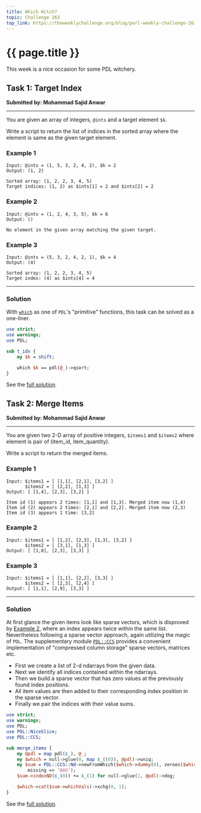 ```yaml
---
title: Which Witch?
topic: Challenge 263
top_link: https://theweeklychallenge.org/blog/perl-weekly-challenge-263
---
```

# {{ page.title }}
This week is a nice occasion for some PDL witchery.
## Task 1: Target Index
**Submitted by: Mohammad Sajid Anwar**

---
You are given an array of integers, `@ints` and a target element `$k`.

Write a script to return the list of indices in the sorted array where the element is same as the given target element.

### Example 1
```
Input: @ints = (1, 5, 3, 2, 4, 2), $k = 2
Output: (1, 2)

Sorted array: (1, 2, 2, 3, 4, 5)
Target indices: (1, 2) as $ints[1] = 2 and $ints[2] = 2
```
### Example 2
```
Input: @ints = (1, 2, 4, 3, 5), $k = 6
Output: ()

No element in the given array matching the given target.
```
### Example 3
```
Input: @ints = (5, 3, 2, 4, 2, 1), $k = 4
Output: (4)

Sorted array: (1, 2, 2, 3, 4, 5)
Target index: (4) as $ints[4] = 4
```
---
### Solution
With [`which`](https://metacpan.org/pod/PDL::Primitive#which) as one of `PDL`'s "primitive" functions, this task can be solved as a one-liner.
```perl
use strict;
use warnings;
use PDL;

sub t_idx {
    my $k = shift;

    which $k == pdl(@_)->qsort;
}
```

See the [full solution](https://github.com/manwar/perlweeklychallenge-club/blob/master/challenge-263/jo-37/perl/ch-1.pl).

## Task 2: Merge Items
**Submitted by: Mohammad Sajid Anwar**

---
You are given two 2-D array of positive integers, `$items1` and `$items2` where element is pair of (item_id, item_quantity).

Write a script to return the merged items.

### Example 1
```
Input: $items1 = [ [1,1], [2,1], [3,2] ]
       $items2 = [ [2,2], [1,3] ]
Output: [ [1,4], [2,3], [3,2] ]

Item id (1) appears 2 times: [1,1] and [1,3]. Merged item now (1,4)
Item id (2) appears 2 times: [2,1] and [2,2]. Merged item now (2,3)
Item id (3) appears 1 time: [3,2]
```
### Example 2
```
Input: $items1 = [ [1,2], [2,3], [1,3], [3,2] ]
       $items2 = [ [3,1], [1,3] ]
Output: [ [1,8], [2,3], [3,3] ]
```
### Example 3
```
Input: $items1 = [ [1,1], [2,2], [3,3] ]
       $items2 = [ [2,3], [2,4] ]
Output: [ [1,1], [2,9], [3,3] ]
```
---
### Solution
At first glance the given items look like sparse vectors, which is disproved by [Example 2](#example-2-1), where an index appears twice within the same list.
Nevertheless following a sparse vector approach, again utilizing the magic of `PDL`.
The supplementary module [`PDL::CCS`](https://metacpan.org/pod/PDL::CCS) provides a convenient implementation of "compressed column storage" sparse vectors, matrices etc.

- First we create a list of 2-d ndarrays from the given data.
- Next we identify all indices contained within the ndarrays.
- Then we build a sparse vector that has zero values at the previously found index positions.
- All item values are then added to their corresponding index position in the sparse vector.
- Finally we pair the indices with their value sums.

```perl
use strict;
use warnings;
use PDL;
use PDL::NiceSlice;
use PDL::CCS;

sub merge_items {
    my @pdl = map pdl($_), @_;
    my $which = null->glue(0, map $_((0)), @pdl)->uniq;
    my $sum = PDL::CCS::Nd->newFromWhich($which->dummy(0), zeroes($which),
        missing => 'BAD');
    $sum->indexND($_(0)) += $_(1) for null->glue(1, @pdl)->dog;

    $which->cat($sum->whichVals)->xchg(0, 1);
}
```

See the [full solution](https://github.com/manwar/perlweeklychallenge-club/blob/master/challenge-263/jo-37/perl/ch-2.pl).
